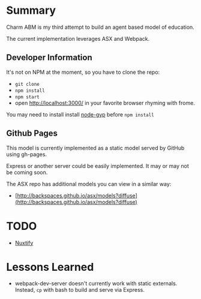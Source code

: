 # Summary

Charm ABM is my third attempt to build an agent based model of education.

The current implementation leverages ASX and Webpack.

## Developer Information

It's not on NPM at the moment, so you have to clone the repo:
* `git clone`
* `npm install`
* `npm start`
* open [http://localhost:3000/](http://localhost:3000/) in your favorite browser rhyming with frome.

You may need to install install [node-gyp](https://github.com/nodejs/node-gyp) before `npm install`

## Github Pages

This model is currently implemented as a static model served by GitHub using gh-pages.

Express or another server could be easily implemented. It may or may not be coming soon.

The ASX repo has additional models you can view in a similar way:
* [http://backspaces.github.io/asx/models?diffuse](http://backspaces.github.io/asx/models?diffuse)

# TODO
* [Nuxtify](https://github.com/nuxt-community/express-template)

# Lessons Learned
* webpack-dev-server doesn't currently work with static externals. Instead, `cp` with bash to build and serve via Express.

